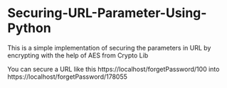 # Securing-URL-Parameter-Using-Python

This is a simple implementation of securing the parameters in URL by encrypting with the help of AES from Crypto Lib

You can secure a URL like this https://localhost/forgetPassword/100 into https://localhost/forgetPassword/178055


